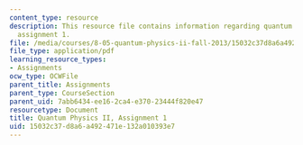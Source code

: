 ```yaml
---
content_type: resource
description: This resource file contains information regarding quantum physics II,
  assignment 1.
file: /media/courses/8-05-quantum-physics-ii-fall-2013/15032c37d8a6a492471e132a010393e7_MIT8_05F13_ps1.pdf
file_type: application/pdf
learning_resource_types:
- Assignments
ocw_type: OCWFile
parent_title: Assignments
parent_type: CourseSection
parent_uid: 7abb6434-ee16-2ca4-e370-23444f820e47
resourcetype: Document
title: Quantum Physics II, Assignment 1
uid: 15032c37-d8a6-a492-471e-132a010393e7
---
```

